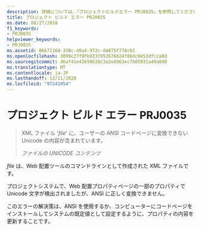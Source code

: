 ```yaml
---
description: 詳細については、「プロジェクトビルドエラー PRJ0035」を参照してください。
title: プロジェクト ビルド エラー PRJ0035
ms.date: 08/27/2018
f1_keywords:
- PRJ0035
helpviewer_keywords:
- PRJ0035
ms.assetid: 0667116d-338c-40a4-972c-da875f778cb5
ms.openlocfilehash: 3099c27f9fb9337952676624f86dc0e53dfcca0d
ms.sourcegitcommit: d6af41e42699628c3e2e6063ec7b03931a49a098
ms.translationtype: MT
ms.contentlocale: ja-JP
ms.lasthandoff: 12/11/2020
ms.locfileid: "97241054"
---
```

# <a name="project-build-error-prj0035"></a>プロジェクト ビルド エラー PRJ0035

> XML ファイル '*file*' に、ユーザーの ANSI コードページに変換できない Unicode の内容が含まれています。
>
> *ファイルの UNICODE コンテンツ*

*file* は、Web 配置ツールのコマンドラインとして作成された XML ファイルです。

プロジェクトシステムで、Web 配置プロパティページの一部のプロパティで Unicode 文字が検出されましたが、ANSI に正しく変換できません。

このエラーの解決策は、ANSI を使用するか、コンピューターにコードページをインストールしてシステムの既定値として設定するように、プロパティの内容を更新することです。
